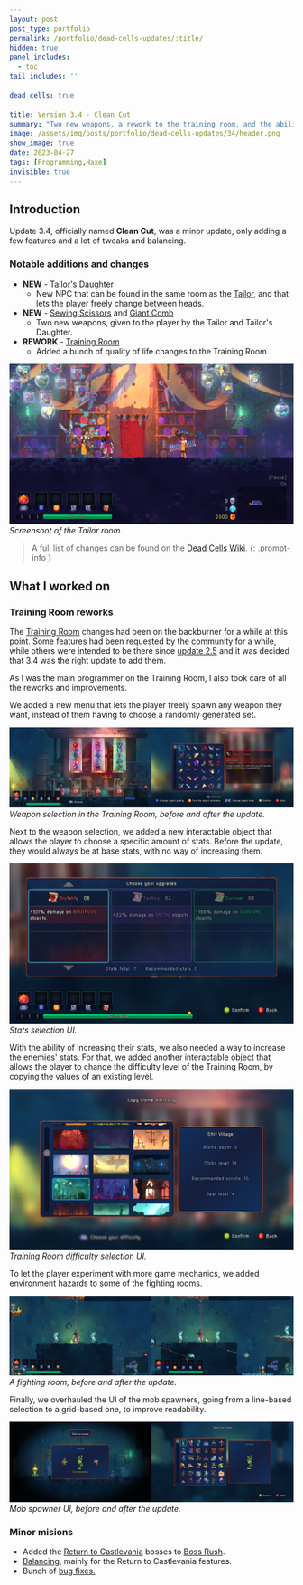 ```yaml
---
layout: post
post_type: portfolio
permalink: /portfolio/dead-cells-updates/:title/
hidden: true
panel_includes:
  - toc
tail_includes: ''

dead_cells: true

title: Version 3.4 - Clean Cut
summary: "Two new weapons, a rework to the training room, and the ability to customize the player's head."
image: /assets/img/posts/portfolio/dead-cells-updates/34/header.png
show_image: true
date: 2023-04-27
tags: [Programming,Haxe]
invisible: true
---
```


## Introduction

Update 3.4, officially named **Clean Cut**, was a minor update, only adding a few features and a lot of tweaks and balancing.

### Notable additions and changes

- **NEW** - [Tailor's Daughter](https://deadcells.wiki.gg/wiki/The_Tailor%27s_Daughter)
  - New NPC that can be found in the same room as the [Tailor](https://deadcells.wiki.gg/wiki/The_Tailor), and that lets the player freely change between heads.
- **NEW** - [Sewing Scissors](https://deadcells.wiki.gg/wiki/Sewing_Scissors) and [Giant Comb](https://deadcells.wiki.gg/wiki/Giant_Comb)
  - Two new weapons, given to the player by the Tailor and Tailor's Daughter.
- **REWORK** - [Training Room](https://deadcells.wiki.gg/wiki/Training_Room)
  - Added a bunch of quality of life changes to the Training Room.

![](/assets/img/posts/portfolio/dead-cells-updates/34/tailor_room.png)
_Screenshot of the Tailor room._

> A full list of changes can be found on the [Dead Cells Wiki](https://deadcells.wiki.gg/wiki/Version_3.4).
{: .prompt-info }

## What I worked on

### Training Room reworks

The [Training Room](https://deadcells.wiki.gg/wiki/Training_Room) changes had been on the backburner for a while at this point. Some features had been requested by the community for a while, while others were intended to be there since [update 2.5](/portfolio/dead-cells-updates/queen-and-the-sea/) and it was decided that 3.4 was the right update to add them.

As I was the main programmer on the Training Room, I also took care of all the reworks and improvements.

We added a new menu that lets the player freely spawn any weapon they want, instead of them having to choose a randomly generated set.

![](/assets/img/posts/portfolio/dead-cells-updates/34/training_weapon_selection_comparison.png)
_Weapon selection in the Training Room, before and after the update._

Next to the weapon selection, we added a new interactable object that allows the player to choose a specific amount of stats. Before the update, they would always be at base stats, with no way of increasing them.

![](/assets/img/posts/portfolio/dead-cells-updates/34/training_scrolls_selection.png)
_Stats selection UI._

With the ability of increasing their stats, we also needed a way to increase the enemies' stats. For that, we added another interactable object that allows the player to change the difficulty level of the Training Room, by copying the values of an existing level.

![](/assets/img/posts/portfolio/dead-cells-updates/34/training_difficulty_selection.png)
_Training Room difficulty selection UI._

To let the player experiment with more game mechanics, we added environment hazards to some of the fighting rooms.

![](/assets/img/posts/portfolio/dead-cells-updates/34/training_mob_room_comparison.png)
_A fighting room, before and after the update._

Finally, we overhauled the UI of the mob spawners, going from a line-based selection to a grid-based one, to improve readability.

![](/assets/img/posts/portfolio/dead-cells-updates/34/training_mob_selection_comparison.png)
_Mob spawner UI, before and after the update._

### Minor misions
- Added the [Return to Castlevania](/portfolio/dead-cells-updates/return-to-castlevania/) bosses to [Boss Rush](https://deadcells.wiki.gg/wiki/Boss_Rush).
- [Balancing](https://deadcells.wiki.gg/wiki/Version_3.4#Balancing), mainly for the Return to Castlevania features.
- Bunch of [bug fixes.](https://deadcells.wiki.gg/wiki/Version_3.4#Bug_fixes)